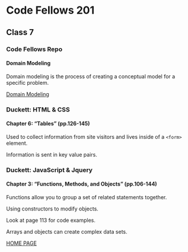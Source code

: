 # Code Fellows 201

## Class 7

### Code Fellows Repo

#### Domain Modeling

Domain modeling is the process of creating a conceptual model for a specific problem.

[Domain Modeling](https://github.com/codefellows/domain_modeling#domain-modeling)

### Duckett: HTML & CSS

#### Chapter 6: “Tables” (pp.126-145)

Used to collect information from site visitors and lives inside of a `<form>` element.

Information is sent in key value pairs.

### Duckett: JavaScript & Jquery

#### Chapter 3: “Functions, Methods, and Objects” (pp.106-144)

Functions allow you to group a set of related statements together.

Using constructors to modify objects.

Look at page 113 for code examples.

Arrays and objects can create complex data sets.

[HOME PAGE](https://getullrichordietrying.github.io/reading-notes/)
